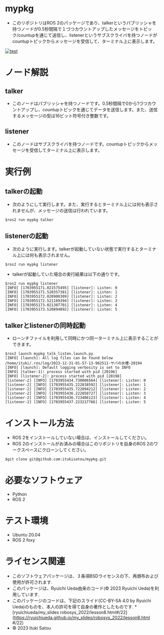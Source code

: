 # mypkg
* このリポジトリはROS 2のパッケージであり、talkerというパブリッシャを持つノードが0.5秒間隔で１づつカウントアップしたメッセージをトピック/countupを通じて送信し、listenerというサブスクライバを持つノードがcountupトピックからメッセージを受信して、ターミナル上に表示します。

[![test](https://github.com/itukisatou/mypkg/actions/workflows/test.yml/badge.svg)](https://github.com/itukisatou/mypkg/actions/workflows/test.yml)

# ノード解説
## talker
* このノードはパブリッシャを持つノードです。0.5秒間隔で0から1づつカウントアップし、countupトピックを通じてデータを送信します。また、送信するメッセージの型は16ビット符号付き整数です。

## listener
* このノードはサブスクライバを持つノードです。countupトピックからメッセージを受信してターミナル上に表示します。

# 実行例
## talkerの起動
* 次のようにして実行します。また、実行するとターミナル上には何も表示されませんが、メッセージの送信は行われています。
```
$ros2 run mypkg talker

```

## listenerの起動
* 次のように実行します。talkerが起動していない状態で実行するとターミナル上には何も表示されません。
```
$ros2 run mypkg listener
```

* talkerが起動していた場合の実行結果は以下の通りです。
```
$ros2 run mypkg listener
[INFO] [1703955171.021575495] [listener]: Listen: 0
[INFO] [1703955171.520357381] [listener]: Listen: 1
[INFO] [1703955172.020900309] [listener]: Listen: 2
[INFO] [1703955172.521169394] [listener]: Listen: 3
[INFO] [1703955173.021307701] [listener]: Listen: 4
[INFO] [1703955173.520894892] [listener]: Listen: 5
```

## talkerとlistenerの同時起動
* ローンチファイルを利用して同時にかつ同一ターミナル上に表示することができます。
```
$ros2 launch mypkg talk_listen.launch.py
[INFO] [launch]: All log files can be found below /home/ituki/.ros/log/2023-12-31-01-57-13-962511-サバの水槽-20194
[INFO] [launch]: Default logging verbosity is set to INFO
[INFO] [talker-1]: process started with pid [20196]
[INFO] [listener-2]: process started with pid [20198]
[listener-2] [INFO] [1703955434.730006564] [listener]: Listen: 0
[listener-2] [INFO] [1703955435.222838592] [listener]: Listen: 1
[listener-2] [INFO] [1703955435.722894212] [listener]: Listen: 2
[listener-2] [INFO] [1703955436.222858727] [listener]: Listen: 3
[listener-2] [INFO] [1703955436.723486123] [listener]: Listen: 4
[listener-2] [INFO] [1703955437.223217766] [listener]: Listen: 5
```

# インストール方法
* ROS 2をインストールしていない場合は、インストールしてください。
* ROS 2のインストールがお済みの場合はこのリポジトリを自身のROS 2のワークスペースにクローンしてください。
```
$git clone git@github.com:itukisatou/mypkg.git
```

# 必要なソフトウェア
* Python
* ROS 2

# テスト環境
* Ubuntu 20.04
* ROS 2 foxy

# ライセンス関連
* このソフトウェアパッケージは、３条項BSDライセンスの下、再頒布および使用が許可されます.
* このパッケージは、Ryuichi Ueda由来のコード(© 2023 Ryuichi Ueda)を利用しています.
* このパッケージのコードは、下記のスライド(CC-BY-SA 4.0 by Ryuichi Ueda)のものを、本人の許可を得て自身の著作としたものです.
         * [ryuichiueda/my_slides robosys_2022/lesson8.html#/22](https://ryuichiueda.github.io/my_slides/robosys_2022/lesson8.html    #/22)
* © 2023 Ituki Satou
